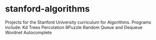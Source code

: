 # stanford-algorithms
Projects for the Stanford University curriculum for Algorithms.
Programs include:
Kd Trees
Percolation
8Puzzle
Random Queue and Dequeue
Wordnet
Autocomplete
